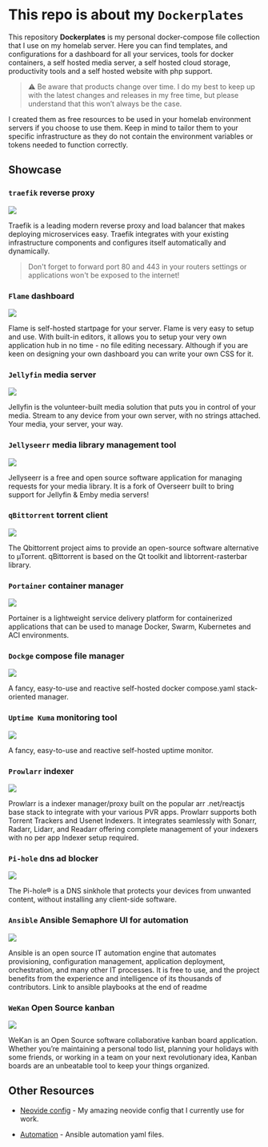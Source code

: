 # This repo is about my `Dockerplates`

This repository **Dockerplates** is my personal docker-compose file collection that I use on my homelab server. Here you can find templates, and configurations for a dashboard for all your services, tools for docker containers, a self hosted media server, a self hosted cloud storage, productivity tools and a self hosted website with php support.

> :warning: Be aware that products change over time. I do my best to keep up with the latest changes and releases in my free time, but please understand that this won’t always be the case.

I created them as free resources to be used in your homelab environment servers if you choose to use them. Keep in mind to tailor them to your specific infrastructure as they do not contain the environment variables or tokens needed to function correctly.

## Showcase
### `traefik` reverse proxy

<img src="img/traefik.png">

Traefik is a leading modern reverse proxy and load balancer that makes deploying microservices easy. Traefik integrates with your existing infrastructure components and configures itself automatically and dynamically.

> Don't forget to forward port 80 and 443 in your routers settings or applications won't be exposed to the internet!

### `Flame` dashboard

<img src="img/flame.png">

Flame is self-hosted startpage for your server. Flame is very easy to setup and use. With built-in editors, it allows you to setup your very own application hub in no time - no file editing necessary. Although if you are keen on designing your own dashboard you can write your own CSS for it.

### `Jellyfin` media server

<img src="img/jellyfin.png">

Jellyfin is the volunteer-built media solution that puts you in control of your media. Stream to any device from your own server, with no strings attached. Your media, your server, your way.

### `Jellyseerr` media library management tool

<img src="img/jellyseerr.png">

Jellyseerr is a free and open source software application for managing requests for your media library. It is a fork of Overseerr built to bring support for Jellyfin & Emby media servers!

### `qBittorrent` torrent client

<img src="img/qbittorrent.png">

The Qbittorrent project aims to provide an open-source software alternative to µTorrent. qBittorrent is based on the Qt toolkit and libtorrent-rasterbar library.

### `Portainer` container manager

<img src="img/portainer.png">

Portainer is a lightweight service delivery platform for containerized applications that can be used to manage Docker, Swarm, Kubernetes and ACI environments.

### `Dockge` compose file manager

<img src="img/dockge.png">

A fancy, easy-to-use and reactive self-hosted docker compose.yaml stack-oriented manager.

### `Uptime Kuma` monitoring tool

<img src="img/uptime.png">

A fancy, easy-to-use and reactive self-hosted uptime monitor.

### `Prowlarr` indexer

<img src="img/prowlarr.png">

Prowlarr is a indexer manager/proxy built on the popular arr .net/reactjs base stack to integrate with your various PVR apps. Prowlarr supports both Torrent Trackers and Usenet Indexers. It integrates seamlessly with Sonarr, Radarr, Lidarr, and Readarr offering complete management of your indexers with no per app Indexer setup required.

### `Pi-hole` dns ad blocker

<img src="img/pihole.png">

The Pi-hole® is a DNS sinkhole that protects your devices from unwanted content, without installing any client-side software.

### `Ansible` Ansible Semaphore UI for automation

<img src="img/ansible.png">

Ansible is an open source IT automation engine that automates provisioning, configuration management, application deployment, orchestration, and many other IT processes. It is free to use, and the project benefits from the experience and intelligence of its thousands of contributors. Link to ansible playbooks at the end of readme

### `WeKan` Open Source kanban

<img src="img/wekan.png">

WeKan is an Open Source software collaborative kanban board application. Whether you’re maintaining a personal todo list, planning your holidays with some friends, or working in a team on your next revolutionary idea, Kanban boards are an unbeatable tool to keep your things organized.

## Other Resources

- [Neovide config](https://github.com/huss4r/neovide-dotfiles) - My amazing neovide config that I currently use for work.

- [Automation](https://github.com/huss4r/ansiplates) - Ansible automation yaml files.
